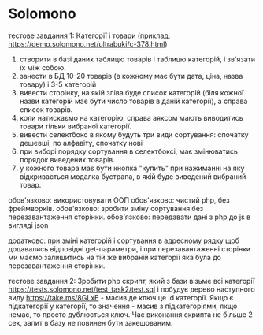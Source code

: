 # Solomono

тестове завдання 1: 
Категорії і товари (приклад: https://demo.solomono.net/ultrabuki/c-378.html)
1. створити в базі даних таблицю товарів і таблицю категорій, і зв'язати їх між собою.
2. занести в БД 10-20 товарів (в кожному має бути дата, ціна, назва товару) і 3-5 категорій
3. вивести сторінку, на якій зліва буде список категорій (біля кожної назви категорій має бути число товарів в даній категорії), а справа список товарів.
4. коли натискаємо на категорію, справа аяксом мають виводитись товари тільки вибраної категорії.
5. вивести селектбокс в якому будуть три види сортування: спочатку дешевші, по алфавіту, спочатку нові
6. при виборі порядку сортування в селектбоксі, має змінюватись порядок виведених товарів.
7. у кожного товара має бути кнопка "купить" при нажиманні на яку відкривається модалка бустрапа, в якій буде виведений вибраний товар.

обов'язково: використовувати ООП
обов'язково: чистий php, без фреймворків.
обов'язково: зробити зміну сортування без перезавантаження сторінки.
обов'язково: передавати дані з php до js в вигляді json

додатково: при зміні категорій і сортування в адресному рядку щоб додавались відповідні get-параметри, і при перезавантаженні сторінки ми маємо залишитись на тій же вибраній категорії яка була до перезавантаження сторінки.

тестове завдання 2:
Зробити php скрипт, який з бази візьме всі категорії https://tests.solomono.net/test_task2/test.sql і побудує дерево наступного виду https://take.ms/8GLxE - масив де ключ це id категорії. Якщо є підкатегорії у категорії, то значення - масив з підкатегоріями, якщо немає, то просто дублюється ключ.
Час виконання скрипта не більше 2 сек, запит в базу не повинен бути закешованим.

